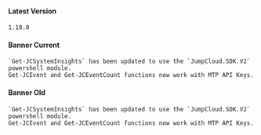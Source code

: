 #### Latest Version

```
1.18.0
```

#### Banner Current

```
`Get-JCSystemInsights` has been updated to use the `JumpCloud.SDK.V2` powershell module.
Get-JCEvent and Get-JCEventCount functions now work with MTP API Keys.
```

#### Banner Old

```
`Get-JCSystemInsights` has been updated to use the `JumpCloud.SDK.V2` powershell module.
Get-JCEvent and Get-JCEventCount functions now work with MTP API Keys.
```

